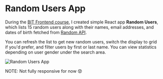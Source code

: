 # Random Users App 

During the [BIT Frontend course](https://www.bgit.rs/), I created simple React app **Random Users**, 
which lists 15 random users along with their names, email addresses, and dates of birth fetched from
[Random API](https://randomapi.com/).

You can refresh the list to get new random users, switch the display 
to grid if you'd prefer, and filter users by first or last name. You can view statistics depending on user gender under the search area.

![Random Users App](/public/randomusers.gif)

NOTE: Not fully responsive for now :worried: